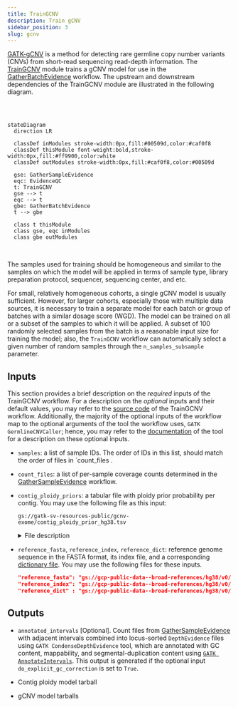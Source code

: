 ```yaml
---
title: TrainGCNV
description: Train gCNV
sidebar_position: 3
slug: gcnv
---
```


[GATK-gCNV](https://www.nature.com/articles/s41588-023-01449-0)
is a method for detecting rare germline copy number variants (CNVs)
from short-read sequencing read-depth information.
The [TrainGCNV](https://github.com/broadinstitute/gatk-sv/blob/main/wdl/TrainGCNV.wdl)
module trains a gCNV model for use in the [GatherBatchEvidence](./gbe) workflow. 
The upstream and downstream dependencies of the TrainGCNV module are illustrated in the following diagram. 

<br/>

```mermaid

stateDiagram
  direction LR
  
  classDef inModules stroke-width:0px,fill:#00509d,color:#caf0f8
  classDef thisModule font-weight:bold,stroke-width:0px,fill:#ff9900,color:white
  classDef outModules stroke-width:0px,fill:#caf0f8,color:#00509d

  gse: GatherSampleEvidence
  eqc: EvidenceQC
  t: TrainGCNV
  gse --> t
  eqc --> t
  gbe: GatherBatchEvidence
  t --> gbe 
  
  class t thisModule
  class gse, eqc inModules
  class gbe outModules
```

<br/>


The samples used for training should be homogeneous and similar 
to the samples on which the model will be applied in terms of sample type, 
library preparation protocol, sequencer, sequencing center, and etc.


For small, relatively homogeneous cohorts, a single gCNV model is usually sufficient. 
However, for larger cohorts, especially those with multiple data sources, 
it is necessary to train a separate model for each batch or group of batches 
with a similar dosage score (WGD). 
The model can be trained on all or a subset of the samples to which it will be applied. 
A subset of 100 randomly selected samples from the batch is a reasonable 
input size for training the model; also, the `TrainGCNV` workflow can automatically select 
a given number of random samples through the `n_samples_subsample` parameter.


## Inputs

This section provides a brief description on the _required_ inputs of the TrainGCNV workflow.
For a description on the _optional_ inputs and their default values, you may refer to the 
[source code](https://github.com/broadinstitute/gatk-sv/blob/main/wdl/TrainGCNV.wdl) of the TrainGCNV workflow.
Additionally, the majority of the optional inputs of the workflow map to the optional arguments of the 
tool the workflow uses, `GATK GermlineCNVCaller`; hence, you may refer to the 
[documentation](https://gatk.broadinstitute.org/hc/en-us/articles/360040097712-GermlineCNVCaller) 
of the tool for a description on these optional inputs. 

- `samples`: a list of sample IDs. 
  The order of IDs in this list, should match the order of files in `count_files .

- `count_files`: a list of per-sample coverage counts determined in the [GatherSampleEvidence](./gse#outputs) workflow.

- `contig_ploidy_priors`: a tabular file with ploidy prior probability per contig. 
  You may use the following file as this input:
    
  ```
  gs://gatk-sv-resources-public/gcnv-exome/contig_ploidy_prior_hg38.tsv
  ```

  <details>
    <summary>File description</summary>
    <p>
      This is a tabular file with the following columns: 
      <code>CONTIG_NAME</code>, <code>PLOIDY_PRIOR_0</code>, <code>PLOIDY_PRIOR_1</code>, 
      <code>PLOIDY_PRIOR_2</code>, <code>PLOIDY_PRIOR_3</code>.
    </p>
    <p>
      The <code>CONTIG_NAME</code> column lists contigs (e.g., <code>chr1</code>, <code>chrX</code>, 
      <code>chrY</code>, or <code>chrM</code>). 
      The <code>PLOIDY_PRIOR</code> columns refer to the copy number of the contig of interest 
      and represent the prior probability that the contig takes on that copy number in any given sample. 
      The values in each row should sum to one. 
      This file primarily specifies the sex chromosomes and the expected counts of <code>chrX</code> and 
      <code>chrY</code> for males and females. 
      For humans, autosomes are most likely to have a ploidy of 2, 
      though zero, one, or three copies are also possible but unlikely. 
      For <code>chrX</code>, ploidy 1 or 2 are equally likely, meaning no assumptions are made about the sample's sex, 
      and this tool often helps determine it. Please refer 
      to <a href="https://gatk.broadinstitute.org/hc/en-us/community/posts/360074399831-What-is-contig-ploidy-priors-table-and-how-to-make-it">this page</a> for 
      more details.
    </p>
  </details>


- `reference_fasta`, `reference_index`, `reference_dict`:
  reference genome sequence in the FASTA format, its index file, and a corresponding 
  [dictionary file](https://gatk.broadinstitute.org/hc/en-us/articles/360035531652-FASTA-Reference-genome-format).
  You may use the following files for these inputs.

  ```json
  "reference_fasta": "gs://gcp-public-data--broad-references/hg38/v0/Homo_sapiens_assembly38.fasta",
  "reference_index": "gs://gcp-public-data--broad-references/hg38/v0/Homo_sapiens_assembly38.fasta.fai",
  "reference_dict" : "gs://gcp-public-data--broad-references/hg38/v0/Homo_sapiens_assembly38.dict"
  ```


## Outputs

- `annotated_intervals` [Optional]. 
  Count files from [GatherSampleEvidence](./gse) with adjacent intervals combined into 
  locus-sorted `DepthEvidence` files using `GATK CondenseDepthEvidence` tool, which are
  annotated with GC content, mappability, and segmental-duplication content using 
  [`GATK AnnotateIntervals`](https://gatk.broadinstitute.org/hc/en-us/articles/360041416652-AnnotateIntervals).
  This output is generated if the optional input `do_explicit_gc_correction` is set to `True`.

- Contig ploidy model tarball
- gCNV model tarballs